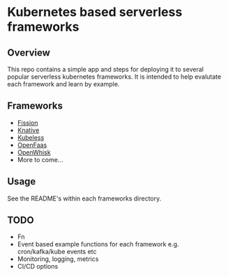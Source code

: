 # Kubernetes based serverless frameworks

## Overview
This repo contains a simple app and steps for deploying it to several popular serverless kubernetes frameworks. It is intended to help evalutate each framework and learn by example.

## Frameworks
* [Fission](https://github.com/fission/fission)
* [Knative](https://github.com/knative/)
* [Kubeless](https://github.com/kubeless/kubeless)
* [OpenFaas](https://www.openfaas.com/)
* [OpenWhisk](http://openwhisk.incubator.apache.org)
* More to come...

## Usage
See the README's within each frameworks directory.

## TODO
* Fn
* Event based example functions for each framework e.g. cron/kafka/kube events etc
* Monitoring, logging, metrics
* CI/CD options
